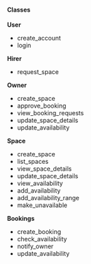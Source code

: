 #### Classes

****User****
* create_account
* login

****Hirer****
* request_space

****Owner****
* create_space
* approve_booking
* view_booking_requests
* update_space_details
* update_availability

****Space****
* create_space
* list_spaces
* view_space_details
* update_space_details
* view_availability
* add_availability
* add_availability_range
* make_unavailable

****Bookings****
* create_booking
* check_availability
* notify_owner
* update_availability
